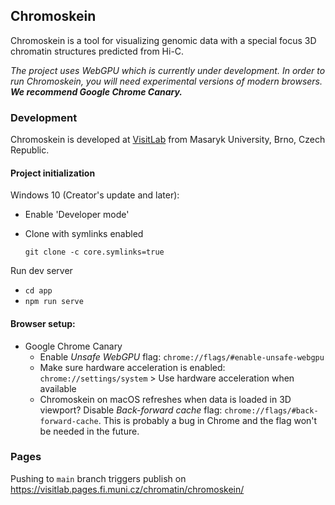 ## Chromoskein

Chromoskein is a tool for visualizing genomic data with a special focus 3D chromatin structures predicted from Hi-C.

*The project uses WebGPU which is currently under development. In order to run Chromoskein, you will need experimental versions of modern browsers. **We recommend Google Chrome Canary.***

### Development

Chromoskein is developed at [VisitLab](http://visitlab.fi.muni.cz) from Masaryk University, Brno, Czech Republic.

#### Project initialization

Windows 10 (Creator's update and later): 
 - Enable 'Developer mode'
 - Clone with symlinks enabled
  
    `git clone -c core.symlinks=true`

Run dev server
- `cd app`
- `npm run serve`

#### Browser setup:
- Google Chrome Canary
    - Enable *Unsafe WebGPU* flag: `chrome://flags/#enable-unsafe-webgpu`
    - Make sure hardware acceleration is enabled: `chrome://settings/system` > Use hardware acceleration when available
    - Chromoskein on macOS refreshes when data is loaded in 3D viewport? Disable *Back-forward cache* flag: `chrome://flags/#back-forward-cache`. This is probably a bug in Chrome and the flag won't be needed in the future. 





### Pages
Pushing to `main` branch triggers publish on https://visitlab.pages.fi.muni.cz/chromatin/chromoskein/
